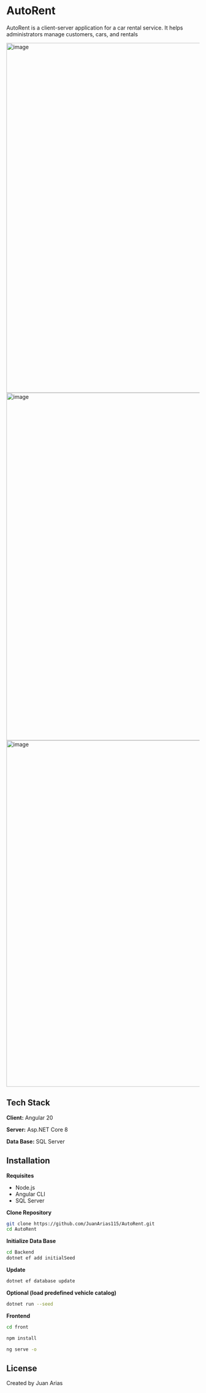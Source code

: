 
# AutoRent

AutoRent is a client-server application for a car rental service. It helps administrators manage customers, cars, and rentals

<img width="1919" height="911" alt="image" src="https://github.com/user-attachments/assets/c9607755-9067-4f95-ad6c-a49ed342aee8" />
<img width="1919" height="905" alt="image" src="https://github.com/user-attachments/assets/d8b2968b-937f-49c0-bda0-21248f58cf29" />
<img width="1919" height="902" alt="image" src="https://github.com/user-attachments/assets/7fdb07f4-3993-45e7-bea2-121d14445e33" />


## Tech Stack

**Client:** Angular 20 

**Server:** Asp.NET Core 8

**Data Base:** SQL Server



## Installation

**Requisites**
- Node.js
- Angular CLI   
- SQL Server

**Clone Repository**

```bash
git clone https://github.com/JuanArias115/AutoRent.git
cd AutoRent
```
    
**Initialize Data Base**
```bash
cd Backend
dotnet ef add initialSeed
```

**Update**
```bash
dotnet ef database update
```

**Optional (load predefined vehicle catalog)**
```bash
dotnet run --seed
```

**Frontend**
```bash
cd front
```
```bash
npm install
```
```bash
ng serve -o
```


## License
Created by Juan Arias

